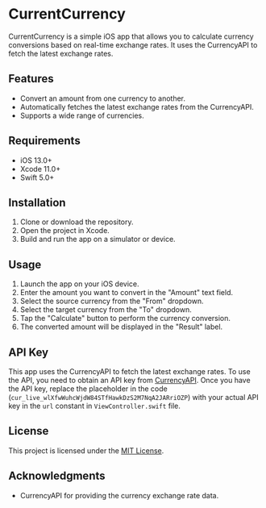 # CurrentCurrency

CurrentCurrency is a simple iOS app that allows you to calculate currency conversions based on real-time exchange rates. It uses the CurrencyAPI to fetch the latest exchange rates.

## Features

- Convert an amount from one currency to another.
- Automatically fetches the latest exchange rates from the CurrencyAPI.
- Supports a wide range of currencies.

## Requirements

- iOS 13.0+
- Xcode 11.0+
- Swift 5.0+

## Installation

1. Clone or download the repository.
2. Open the project in Xcode.
3. Build and run the app on a simulator or device.

## Usage

1. Launch the app on your iOS device.
2. Enter the amount you want to convert in the "Amount" text field.
3. Select the source currency from the "From" dropdown.
4. Select the target currency from the "To" dropdown.
5. Tap the "Calculate" button to perform the currency conversion.
6. The converted amount will be displayed in the "Result" label.

## API Key

This app uses the CurrencyAPI to fetch the latest exchange rates. To use the API, you need to obtain an API key from [CurrencyAPI](https://www.currencyapi.com/). Once you have the API key, replace the placeholder in the code (`cur_live_wlXfwWuhcWjdW84STfHawkDzS2M7NqA2JARriOZP`) with your actual API key in the `url` constant in `ViewController.swift` file.

## License

This project is licensed under the [MIT License](LICENSE).

## Acknowledgments

- CurrencyAPI for providing the currency exchange rate data.
